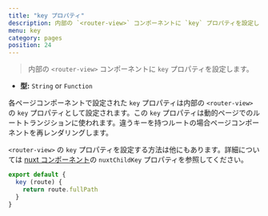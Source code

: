 ```yaml
---
title: "key プロパティ"
description: 内部の `<router-view>` コンポーネントに `key` プロパティを設定します
menu: key
category: pages
position: 24
---
```


> 内部の `<router-view>` コンポーネントに `key` プロパティを設定します。

- **型:** `String` or `Function`

各ページコンポーネントで設定された `key` プロパティは内部の `<router-view>` の `key` プロパティとして設定されます。この `key` プロパティは動的ページでのルートトランジションに使われます。違うキーを持つルートの場合ページコンポーネントを再レンダリングします。

`<router-view>` の `key` プロパティを設定する方法は他にもあります。詳細については [nuxt コンポーネント](/api/components-nuxt)の `nuxtChildKey` プロパティを参照してください。

```js
export default {
  key (route) {
    return route.fullPath
  }
}
```
